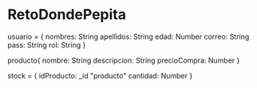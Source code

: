 # RetoDondePepita

usuario = {
  nombres: String
  apellidos: String
  edad: Number
  correo: String
  pass: String
  rol: String
}

producto{
  nombre: String
  descripcion: String
  precioCompra: Number
  }

stock = {
  idProducto: _id "producto"
  cantidad: Number
  }
